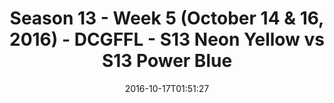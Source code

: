 ---
title: Season 13 - Week 5 (October 14 & 16, 2016) - DCGFFL - S13 Neon Yellow vs S13
  Power Blue
teams-score:
- team: _teams/s13-neon-yellow.md
  score: 35
- team: _teams/s13-power-blue.md
  score: 33
mvp: A. Allen (N. Yellow); G. Carter (P. Blue)
game-ball: N/A
sportsperson: ''
season: 13
week: 5
date: '2016-10-17T01:51:27'
pageid: season-13-week-5-october-14-16-2016-4821-vs-4824
---